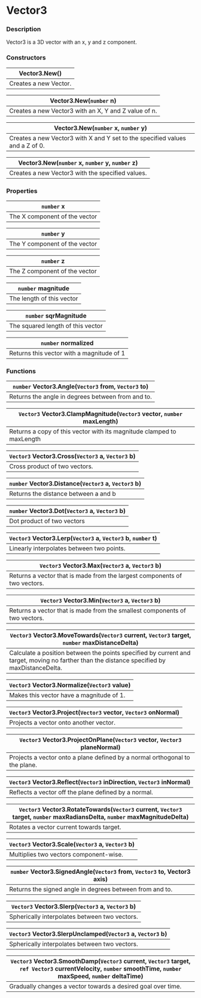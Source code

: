 # Vector3
### Description
Vector3 is a 3D vector with an x, y and z component.

### Constructors
|Vector3.New()|
|---|
|Creates a new Vector.|

|Vector3.New(`number` n)|
|---|
|Creates a new Vector3 with an X, Y and Z value of n.|

|Vector3.New(`number` x, `number` y)|
|---|
|Creates a new Vector3 with X and Y set to the specified values and a Z of 0.|

|Vector3.New(`number` x, `number` y, `number` z)|
|---|
|Creates a new Vector3 with the specified values.|

### Properties
|`number` x|
|---|
|The X component of the vector|

|`number` y|
|---|
|The Y component of the vector|

|`number` z|
|---|
|The Z component of the vector|

|`number` magnitude|
|---|
|The length of this vector|

|`number` sqrMagnitude|
|---|
|The squared length of this vector|

|`number` normalized|
|---|
|Returns this vector with a magnitude of 1|

### Functions
|`number` Vector3.Angle(`Vector3` from, `Vector3` to)|
|---|
|Returns the angle in degrees between from and to.|

|`Vector3` Vector3.ClampMagnitude(`Vector3` vector, `number` maxLength)|
|---|
|Returns a copy of this vector with its magnitude clamped to maxLength|

|`Vector3` Vector3.Cross(`Vector3` a, `Vector3` b)|
|---|
|Cross product of two vectors.|

|`number` Vector3.Distance(`Vector3` a, `Vector3` b)|
|---|
|Returns the distance between a and b|

|`number` Vector3.Dot(`Vector3` a, `Vector3` b)|
|---|
|Dot product of two vectors|

|`Vector3` Vector3.Lerp(`Vector3` a, `Vector3` b, `number` t)|
|---|
|Linearly interpolates between two points.|

|`Vector3` Vector3.Max(`Vector3` a, `Vector3` b)|
|---|
|Returns a vector that is made from the largest components of two vectors.|

|`Vector3` Vector3.Min(`Vector3` a, `Vector3` b)|
|---|
|Returns a vector that is made from the smallest components of two vectors.|

|`Vector3` Vector3.MoveTowards(`Vector3` current, `Vector3` target, `number` maxDistanceDelta)|
|---|
|Calculate a position between the points specified by current and target, moving no farther than the distance specified by maxDistanceDelta.|

|`Vector3` Vector3.Normalize(`Vector3` value)|
|---|
|Makes this vector have a magnitude of 1.|

|`Vector3` Vector3.Project(`Vector3` vector, `Vector3` onNormal)|
|---|
|Projects a vector onto another vector.|

|`Vector3` Vector3.ProjectOnPlane(`Vector3` vector, `Vector3` planeNormal)|
|---|
|Projects a vector onto a plane defined by a normal orthogonal to the plane.|

|`Vector3` Vector3.Reflect(`Vector3` inDirection, `Vector3` inNormal)|
|---|
|Reflects a vector off the plane defined by a normal.|

|`Vector3` Vector3.RotateTowards(`Vector3` current, `Vector3` target, `number` maxRadiansDelta, `number` maxMagnitudeDelta)|
|---|
|Rotates a vector current towards target.|

|`Vector3` Vector3.Scale(`Vector3` a, `Vector3` b)|
|---|
|Multiplies two vectors component-wise.|

|`number` Vector3.SignedAngle(`Vector3` from, `Vector3` to, Vector3 axis)|
|---|
|Returns the signed angle in degrees between from and to.|

|`Vector3` Vector3.Slerp(`Vector3` a, `Vector3` b)|
|---|
|Spherically interpolates between two vectors.|

|`Vector3` Vector3.SlerpUnclamped(`Vector3` a, `Vector3` b)|
|---|
|Spherically interpolates between two vectors.|

|`Vector3` Vector3.SmoothDamp(`Vector3` current, `Vector3` target, `ref Vector3` currentVelocity, `number` smoothTime, `number` maxSpeed, `number` deltaTime)|
|---|
|Gradually changes a vector towards a desired goal over time.|

